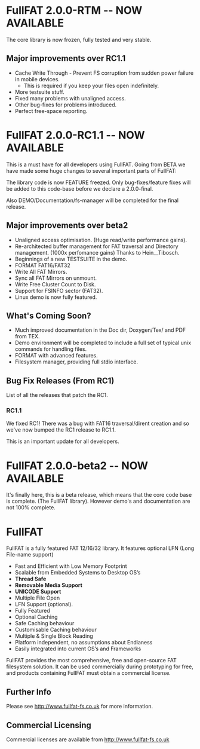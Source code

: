 # FullFAT 2.0.0-RTM -- NOW AVAILABLE #
The core library is now frozen, fully tested and very stable.

## Major improvements over RC1.1 ##
  * Cache Write Through - Prevent FS corruption from sudden power failure in mobile devices.
    * This is required if you keep your files open indefinitely.
  * More testsuite stuff.
  * Fixed many problems with unaligned access.
  * Other bug-fixes for problems introduced.
  * Perfect free-space reporting.

# FullFAT 2.0.0-RC1.1 -- NOW AVAILABLE #
This is a must have for all developers using FullFAT. Going from BETA we have made some huge changes to several important parts of FullFAT:

The library code is now FEATURE freezed. Only bug-fixes/feature fixes will be added to this code-base before we declare a 2.0.0-final.

Also DEMO/Documentation/fs-manager will be completed for the final release.

## Major improvements over beta2 ##
  * Unaligned access optimisation. (Huge read/write performance gains).
  * Re-architected buffer management for FAT traversal and Directory management. (1000x perfomance gains) Thanks to Hein\_\_Tibosch.
  * Beginnings of a new TESTSUITE in the demo.
  * FORMAT FAT16/FAT32
  * Write All FAT Mirrors.
  * Sync all FAT Mirrors on unmount.
  * Write Free Cluster Count to Disk.
  * Support for FSINFO sector (FAT32).
  * Linux demo is now fully featured.

## What's Coming Soon? ##
  * Much improved documentation in the Doc dir, Doxygen/Tex/ and PDF from TEX.
  * Demo environment will be completed to include a full set of typical unix commands for handling files.
  * FORMAT with advanced features.
  * Filesystem manager, providing full stdio interface.

## Bug Fix Releases (From RC1) ##
List of all the releases that patch the RC1.
### RC1.1 ###
We fixed RC1! There was a bug with FAT16 traversal/dirent creation and so we've now bumped the RC1 release to RC1.1.

This is an important update for all developers.

# FullFAT 2.0.0-beta2 -- NOW AVAILABLE #
It's finally here, this is a beta release, which means that the core code base is complete. (The FullFAT library). However demo's and documentation are not 100% complete.

# FullFAT #
FullFAT is a fully featured FAT 12/16/32 library.
It features optional LFN (Long File-name support)

  * Fast and Efficient with Low Memory Footprint
  * Scalable from Embedded Systems to Desktop OS’s
  * **Thread Safe**
  * **Removable Media Support**
  * **UNICODE Support**
  * Multiple File Open
  * LFN Support (optional).
  * Fully Featured
  * Optional Caching
  * Safe Caching behaviour
  * Customisable Caching behaviour
  * Multiple & Single Block Reading
  * Platform independent, no assumptions about Endianess
  * Easily integrated into current OS’s and Frameworks

FullFAT provides the most comprehensive, free and open-source FAT filesystem solution.
It can be used commercially during prototyping for free, and products containing FullFAT must obtain a commercial license.

## Further Info ##
Please see http://www.fullfat-fs.co.uk for more information.

## Commercial Licensing ##
Commercial licenses are available from http://www.fullfat-fs.co.uk
